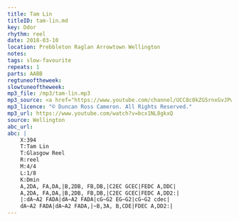 ```yaml
---
title: Tam Lin
titleID: tam-lin.md
key: Ddor
rhythm: reel
date: 2018-03-10
location: Prebbleton Raglan Arrowtown Wellington
notes:
tags: slow-favourite 
repeats: 1 
parts: AABB 
regtuneoftheweek:
slowtuneoftheweek:
mp3_file: /mp3/tam-lin.mp3
mp3_source: <a href="https://www.youtube.com/channel/UCC8c0kZG5rnxGvJPwaYvBkg">Duncan Ross Cameron</a>
mp3_licence: "© Duncan Ross Cameron. All Rights Reserved."
mp3_url: https://www.youtube.com/watch?v=bcx1NL8gkxQ
source: Wellington
abc_url:
abc: |
    X:394
    T:Tam Lin
    T:Glasgow Reel
    R:reel
    M:4/4
    L:1/8
    K:Dmin
    A,2DA, FA,DA,|B,2DB, FB,DB,|C2EC GCEC|FEDC A,DDC|
    A,2DA, FA,DA,|B,2DB, FB,DB,|C2EC GCEC|FEDC A,DD2:|
    |:dA~A2 FADA|dA~A2 FADA|cG~G2 EG~G2|cG~G2 cdec|
    dA~A2 FADA|dA~A2 FADA,|~B,3A, B,CDE|FDEC A,DD2:|
---
```

